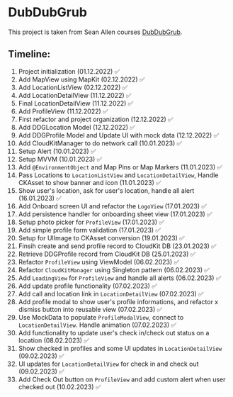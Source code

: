 #  DubDubGrub
This project is taken from Sean Allen courses [DubDubGrub](https://seanallen.teachable.com/p/dub-dub-grub-swiftui-mapkit-cloudkit).

## Timeline:
1. Project initialization (01.12.2022) ✅
2. Add MapView using MapKit (02.12.2022) ✅
3. Add LocationListView (02.12.2022) ✅
4. Add LocationDetailView (11.12.2022) ✅
5. Final LocationDetailView (11.12.2022) ✅
6. Add ProfileView (11.12.2022) ✅
7. First refactor and project organization (12.12.2022) ✅
8. Add DDGLocation Model (12.12.2022) ✅
9. Add DDGProfile Model and Update UI with mock data (12.12.2022) ✅
10. Add CloudKitManager to do network call (10.01.2023) ✅
11. Setup Alert (10.01.2023) ✅
12. Setup MVVM (10.01.2023) ✅
13. Add `@EnvironmentObject` and Map Pins or Map Markers (11.01.2023) ✅ 
14. Pass Locations to `LocationListView` and `LocationDetailView`, Handle CKAsset to show banner and icon (11.01.2023) ✅ 
15. Show user's location, ask for user's location, handle all alert (16.01.2023) ✅
16. Add Onboard screen UI and refactor the `LogoView` (17.01.2023) ✅
17. Add persistence handler for onboarding sheet view (17.01.2023) ✅
18. Setup photo picker for `ProfileView` (17.01.2023) ✅
19. Add simple profile form validation (17.01.2023) ✅
20. Setup for UIImage to CKAsset conversion (19.01.2023) ✅ 
21. Finsih create and send profile record to CloudKit DB (23.01.2023) ✅
22. Retrieve DDGProfile record from CloudKit DB (25.01.2023) ✅
23. Refactor `ProfileView` using ViewModel (06.02.2023) ✅
24. Refactor `CloudKitManager` using Singleton pattern (06.02.2023) ✅
25. Add `LoadingView` for `ProfileView` and handle all alerts (06.02.2023) ✅
26. Add update profile functionality (07.02.2023) ✅
27. Add call and location link in `LocationDetailView` (07.02.2023) ✅
28. Add profile modal to show user's profile informations, and refactor x dismiss button into reusable view (07.02.2023) ✅
29. Use MockData to populate `ProfileModalView`, connect to `LocationDetailView`. Handle animation (07.02.2023) ✅
30. Add functionality to update user's check in/check out status on a location (08.02.2023) ✅ 
31. Show checked in profiles and some UI updates in `LocationDetailView` (09.02.2023) ✅
32. UI updates for `LocationDetailView` for check in and check out (09.02.2023) ✅
33. Add Check Out button on `ProfileView` and add custom alert when user checked out (10.02.2023) ✅
